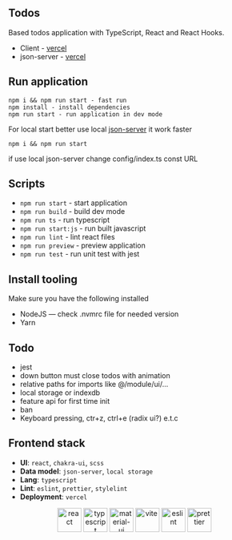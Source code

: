 ## Todos

Based todos application with TypeScript, React and React Hooks.

- Client - [vercel](https://todos-nkpjotlrc-klim-barks-projects.vercel.app/)
- json-server - [vercel](https://todo-list-json-server-hnyxyyqsa-klim-barks-projects.vercel.app/)

## Run application

```
npm i && npm run start - fast run
npm install - install dependencies
npm run start - run application in dev mode
```

For local start better use local [json-server](https://github.com/Barklim/todo-list-json-server) it work faster
```
npm i && npm run start
```
if use local json-server change config/index.ts const URL 

## Scripts

- `npm run start` - start application
- `npm run build` - build dev mode
- `npm run ts` - run typescript
- `npm run start:js` - run built javascript
- `npm run lint` - lint react files
- `npm run preview` - preview application
- `npm run test` - run unit test with jest

## Install tooling

Make sure you have the following installed

- NodeJS — check .nvmrc file for needed version
- Yarn

## Todo

- jest
- down button must close todos with animation
- relative paths for imports like @/module/ui/...
- local storage or indexdb
- feature api for first time init
- ban
- Keyboard pressing, ctr+z, ctrl+e (radix ui?) e.t.c

## Frontend stack

- **UI**: `react`, `chakra-ui`, `scss`
- **Data model**: `json-server`, `local storage`
- **Lang**: `typescript`
- **Lint**: `eslint`, `prettier`, `stylelint`
- **Deployment**: `vercel`

<div align="center">

[<img title="react" alt="react" height=48 src="https://cdn.auth0.com/blog/react-js/react.png"/>](https://react.dev/)
[<img title="typescript" alt="typescript" height=48 src="https://raw.githubusercontent.com/remojansen/logo.ts/master/ts.png"/>](https://www.typescriptlang.org/)
[<img title="chakra-ui" alt="material-ui" height=48 src="https://avatars.githubusercontent.com/u/54212428?s=200&v=4"/>](https://v2.chakra-ui.com/)
[<img title="vite" alt="vite" height=48 src="https://avatars.githubusercontent.com/u/65625612?s=200&v=4"/>](https://vitejs.dev/)
[<img title="eslint" alt="eslint" height=48 src="https://d33wubrfki0l68.cloudfront.net/204482ca413433c80cd14fe369e2181dd97a2a40/092e2/assets/img/logo.svg"/>](https://eslint.org/)
[<img title="prettier" alt="prettier" height=48 src="https://prettier.io/icon.png"/>](https://prettier.io/)
</div>